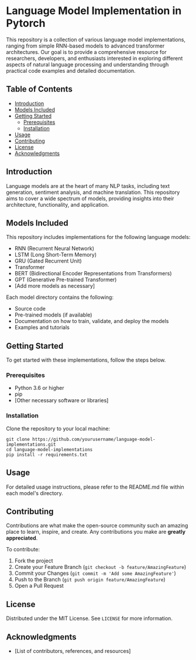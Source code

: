 # Language Model Implementation in Pytorch

This repository is a collection of various language model implementations, ranging from simple RNN-based models to advanced transformer architectures. Our goal is to provide a comprehensive resource for researchers, developers, and enthusiasts interested in exploring different aspects of natural language processing and understanding through practical code examples and detailed documentation.

## Table of Contents

- [Introduction](#introduction)
- [Models Included](#models-included)
- [Getting Started](#getting-started)
  - [Prerequisites](#prerequisites)
  - [Installation](#installation)
- [Usage](#usage)
- [Contributing](#contributing)
- [License](#license)
- [Acknowledgments](#acknowledgments)

## Introduction

Language models are at the heart of many NLP tasks, including text generation, sentiment analysis, and machine translation. This repository aims to cover a wide spectrum of models, providing insights into their architecture, functionality, and application.

## Models Included

This repository includes implementations for the following language models:
- RNN (Recurrent Neural Network)
- LSTM (Long Short-Term Memory)
- GRU (Gated Recurrent Unit)
- Transformer
- BERT (Bidirectional Encoder Representations from Transformers)
- GPT (Generative Pre-trained Transformer)
- [Add more models as necessary]

Each model directory contains the following:
- Source code
- Pre-trained models (if available)
- Documentation on how to train, validate, and deploy the models
- Examples and tutorials

## Getting Started

To get started with these implementations, follow the steps below.

### Prerequisites

- Python 3.6 or higher
- pip
- [Other necessary software or libraries]

### Installation

Clone the repository to your local machine: 
```
git clone https://github.com/yourusername/language-model-implementations.git
cd language-model-implementations
pip install -r requirements.txt
```

## Usage

For detailed usage instructions, please refer to the README.md file within each model's directory.

## Contributing

Contributions are what make the open-source community such an amazing place to learn, inspire, and create. Any contributions you make are **greatly appreciated**.

To contribute:
1. Fork the project
2. Create your Feature Branch (`git checkout -b feature/AmazingFeature`)
3. Commit your Changes (`git commit -m 'Add some AmazingFeature'`)
4. Push to the Branch (`git push origin feature/AmazingFeature`)
5. Open a Pull Request

## License

Distributed under the MIT License. See `LICENSE` for more information.

## Acknowledgments

- [List of contributors, references, and resources]


